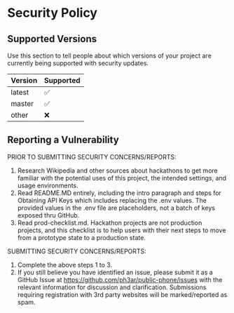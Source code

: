 # Security Policy

## Supported Versions

Use this section to tell people about which versions of your project are currently being supported with security updates.

| Version | Supported          |
| ------- | ------------------ |
| latest  | :white_check_mark: |
| master  | :white_check_mark: |
| other   | :x:                |


## Reporting a Vulnerability
PRIOR TO SUBMITTING SECURITY CONCERNS/REPORTS:
1. Research Wikipedia and other sources about hackathons to get more familiar with the potential uses of this project, the intended settings, and usage environments.
2. Read README.MD entirely, including the intro paragraph and steps for Obtaining API Keys which includes replacing the .env values.  The provided values in the .env file are placeholders, not a batch of keys exposed thru GitHub.
3. Read prod-checklist.md.  Hackathon projects are not production projects, and this checklist is to help users with their next steps to move from a prototype state to a production state.

SUBMITTING SECURITY CONCERNS/REPORTS:
1. Complete the above steps 1 to 3.
2. If you still believe you have identified an issue, please submit it as a GitHub Issue at https://github.com/ph3ar/public-phone/issues with the relevant information for discussion and clarification.
Submissions requiring registration with 3rd party websites will be marked/reported as spam.
